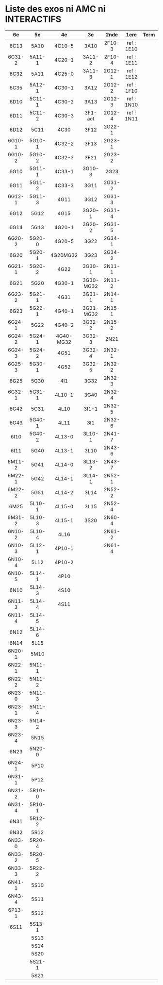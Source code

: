 # Liste des exos ni AMC ni INTERACTIFS

|6e|5e|4e|3e|2nde|1ere|Term|Reste|
|:-:|:-:|:-:|:-:|:-:|:-:|:-:|:-:|
|6C13|5A10|4C10-5|3A10|2F10-3|ref : 1E10||beta2F31|
|6C31-2|5A11-1|4C20-1|3A11-2|2F10-4|ref : 1E11||beta2N60-X1|
|6C32|5A11|4C25-0|3A11-3|2G12-1|ref : 1E12||beta2N60-X2|
|6C35|5A12-1|4C30-1|3A12|2G12-2|ref : 1F10||beta3F23|
|6D10|5C11-1|4C30-2|3A13|2G12-3|ref : 1N10||beta3G15|
|6D11|5C11-2|4C30-3|3F1-act|2G12-4|ref : 1N11||beta3G41|
|6D12|5C11|4C30|3F12|2G22-1|||beta3s21|
|6G10-1|5G10-1|4C32-2|3F13|2G23-1|||beta4C31|
|6G10-2|5G10-2|4C32-3|3F21|2G23-2|||beta4G20-3|
|6G10|5G11-1|4C33-1|3G10-3|2G23|||beta4G20-4|
|6G11|5G11-2|4C33-3|3G11|2G31-2|||beta6C33-1|
|6G12-1|5G11-3|4G11|3G12|2G31-3|||beta6test2|
|6G12|5G12|4G15|3G20-1|2G31-4|||beta6test2021|
|6G14|5G13|4G20-1|3G20-2|2G31-5|||betaAsymptotesObliques|
|6G20-2|5G20-0|4G20-5|3G22|2G34-1|||betaComplexes|
|6G20|5G20-1|4G20MG32|3G23|2G34-2|||betaDivisionsDePolynomes|
|6G21-1|5G20-2|4G22|3G30-1|2N11-1|||betaEq1erDegreDansC|
|6G21|5G20|4G30-1|3G30-MG32|2N11-2|||betaEq2eDegAvecParam|
|6G23-2|5G21-1|4G31|3G31-1|2N14-1|||betaEqCarreDansC|
|6G23|5G22-1|4G40-1|3G31-MG32|2N15-1|||betaEquationsLog|
|6G24-1|5G22|4G40-2|3G32-2|2N15-2|||betaEqValAbs|
|6G24-2|5G24-1|4G40-MG32|3G32-3|2N21|||betaExo3d|
|6G24-3|5G24-2|4G51|3G32-4|2N32-1|||betaExoSimpleMatthieu|
|6G25-3|5G30-1|4G52|3G32-5|2N32-2|||betaModèle10_simple_question-reponse|
|6G25|5G30|4I1|3G32|2N32-3|||betaModèle11_paramétrable|
|6G32-1|5G31-1|4L10-1|3G40|2N32-4|||betaModèle20_plusieurs_types_de_questions|
|6G42|5G31|4L10|3I1-1|2N32-5|||betaModèle21_paramétrables|
|6G43|5G40-1|4L11|3I1|2N32-6|||betaModèle30_constructions_géométriques|
|6I10|5G40-2|4L13-0|3L10-1|2N41-7|||betaModèle31_paramétrables|
|6I11|5G40|4L13-1|3L10|2N43-6|||betaModèle40_tableau_proportionnalite|
|6M11-2|5G41|4L14-0|3L13-2|2N43-7|||betaModèle41_tableau_signes_variations|
|6M22-1|5G42|4L14-1|3L14-1|2N52-1|||betaProbaAouB|
|6M22-2|5G51|4L14-2|3L14|2N52-2|||betaProbabilites|
|6M25|5L10-1|4L15-0|3L15|2N52-4|||betaPuissances|
|6M31-2|5L10-3|4L15-1|3S20|2N60-4|||betarotation3d|
|6N10-2|5L10-4|4L16||2N61-2|||betaSpline|
|6N10-3|5L12-1|4P10-1||2N61-4|||betaSys2x2CombLin|
|6N10-4|5L12|4P10-2|||||betaTracerParabole|
|6N10-5|5L14-1|4P10|||||betatrinome|
|6N10|5L14-3|4S10|||||moule_a_exo_mathalea|
|6N11-3|5L14-4|4S11|||||moule_a_exo_mathalea2d|
|6N11-4|5L14-5||||||c3C10-2|
|6N12|5L14-6||||||c3N10|
|6N14|5L15||||||c3N23|
|6N20-1|5M10||||||CM020|
|6N22-1|5N11-1||||||CM021|
|6N22-2|5N11-2||||||PEA11-1|
|6N23-0|5N11-3||||||PEA11|
|6N23-1|5N11-4||||||P003|
|6N23-3|5N14-2||||||P004|
|6N23-4|5N15||||||P005|
|6N23|5N20-0||||||P006|
|6N24-1|5P10||||||P007|
|6N31-1|5P12||||||P008|
|6N31-2|5R10-0||||||P009|
|6N31-4|5R10-1||||||P010|
|6N31|5R12-2||||||P011|
|6N32|5R12||||||P012|
|6N33-0|5R20-4|||||||
|6N33-2|5R20-5|||||||
|6N33-3|5R22-2|||||||
|6N41-1|5S10|||||||
|6N43-4|5S11|||||||
|6P13-1|5S12|||||||
|6S11|5S13-1|||||||
||5S13|||||||
||5S14|||||||
||5S20|||||||
||5S21-1|||||||
||5S21|||||||
